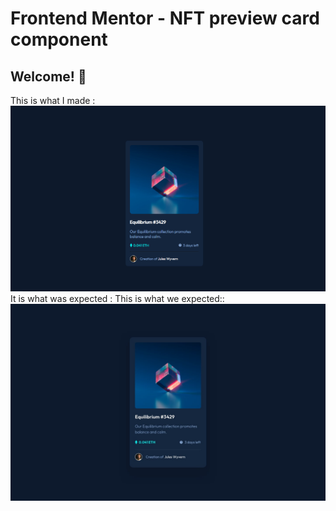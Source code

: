# Frontend Mentor - NFT preview card component

## Welcome! 👋
This is what I made :
<img src="https://github.com/FrontendMentorRepo/nft-preview-card-component-main/blob/main/result.PNG"/>
<Br/>
It is what was expected :
This is what we expected::
<img src="https://github.com/FrontendMentorRepo/nft-preview-card-component-main/blob/main/design/desktop-design.jpg"/>

